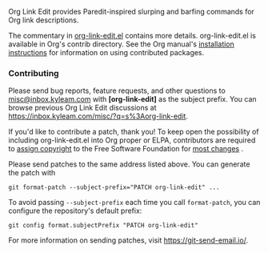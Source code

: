 Org Link Edit provides Paredit-inspired slurping and barfing commands
for Org link descriptions.

The commentary in [org-link-edit.el][el] contains more details.
org-link-edit.el is available in Org's contrib directory.  See the Org
manual's [installation instructions][install] for information on using
contributed packages.

[el]: https://git.kyleam.com/org-link-edit/tree/org-link-edit.el#n24
[install]: http://orgmode.org/org.html#Installation

### Contributing

Please send bug reports, feature requests, and other questions to
[misc@inbox.kyleam.com][lst] with **[org-link-edit]** as the subject
prefix.  You can browse previous Org Link Edit discussions at
<https://inbox.kyleam.com/misc/?q=s%3Aorg-link-edit>.

If you'd like to contribute a patch, thank you!  To keep open the
possibility of including org-link-edit.el into Org proper or ELPA,
contributors are required to [assign copyright][cpy] to the Free
Software Foundation for [most changes][tny] .

Please send patches to the same address listed above.  You can
generate the patch with

    git format-patch --subject-prefix="PATCH org-link-edit" ...

To avoid passing `--subject-prefix` each time you call `format-patch`,
you can configure the repository's default prefix:

    git config format.subjectPrefix "PATCH org-link-edit"

For more information on sending patches, visit
<https://git-send-email.io/>.

[lst]: mailto:misc@inbox.kyleam.com
[cpy]: https://www.gnu.org/software/emacs/manual/html_node/emacs/Copyright-Assignment.html
[tny]: https://orgmode.org/worg/org-contribute.html#org2cf82ab
